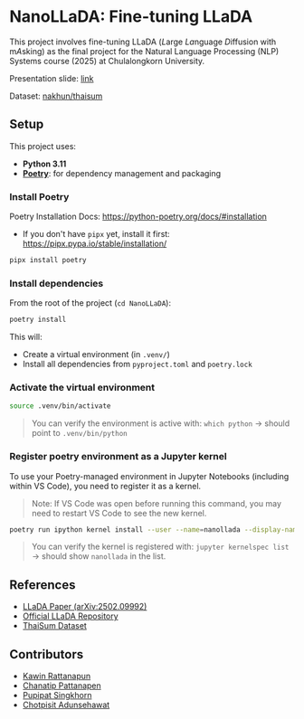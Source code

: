 # NanoLLaDA: Fine-tuning LLaDA
This project involves fine-tuning LLaDA (*L*arge *La*nguage *D*iffusion with m*A*sking) as the final project for the Natural Language Processing (NLP) Systems course (2025) at Chulalongkorn University.

Presentation slide: [link](https://www.canva.com/design/DAGmd7y3Q6w/xnvk69CXzSF0ix1_9dQIWQ/view?utm_content=DAGmd7y3Q6w&utm_campaign=designshare&utm_medium=link2&utm_source=uniquelinks&utlId=h2bdf4bd793)

Dataset: [nakhun/thaisum](https://huggingface.co/datasets/nakhun/thaisum)

## Setup
This project uses:
- **Python 3.11**
- **[Poetry](https://python-poetry.org/)**: for dependency management and packaging

### Install Poetry
Poetry Installation Docs: https://python-poetry.org/docs/#installation
- If you don't have `pipx` yet, install it first: https://pipx.pypa.io/stable/installation/
```bash
pipx install poetry
```

### Install dependencies
From the root of the project (`cd NanoLLaDA`):
```bash
poetry install
```
This will:
- Create a virtual environment (in `.venv/`)
- Install all dependencies from `pyproject.toml` and `poetry.lock`

### Activate the virtual environment
```bash
source .venv/bin/activate
```
> You can verify the environment is active with: `which python` → should point to `.venv/bin/python`

### Register poetry environment as a Jupyter kernel
To use your Poetry-managed environment in Jupyter Notebooks (including within VS Code), you need to register it as a kernel.
> Note: If VS Code was open before running this command, you may need to restart VS Code to see the new kernel.
```bash
poetry run ipython kernel install --user --name=nanollada --display-name "Python (nanollada)"
```
> You can verify the kernel is registered with: `jupyter kernelspec list` → should show `nanollada` in the list.


## References
- [LLaDA Paper (arXiv:2502.09992)](https://arxiv.org/abs/2502.09992)
- [Official LLaDA Repository](https://github.com/ML-GSAI/LLaDA)
- [ThaiSum Dataset](https://huggingface.co/datasets/nakhun/thaisum)

## Contributors
- [Kawin Rattanapun](https://github.com/athensclub)
- [Chanatip Pattanapen](https://github.com/demonstem)
- [Pupipat Singkhorn](https://github.com/pupipatsk)
- [Chotpisit Adunsehawat](https://github.com/Nacnano)
